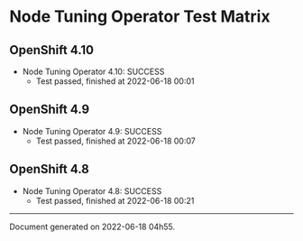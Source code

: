 
Node Tuning Operator Test Matrix
================================

OpenShift 4.10
--------------



* Node Tuning Operator 4.10: SUCCESS
  - Test passed, finished at 2022-06-18 00:01






OpenShift 4.9
-------------



* Node Tuning Operator 4.9: SUCCESS
  - Test passed, finished at 2022-06-18 00:07






OpenShift 4.8
-------------



* Node Tuning Operator 4.8: SUCCESS
  - Test passed, finished at 2022-06-18 00:21






---
Document generated on 2022-06-18 04h55.
